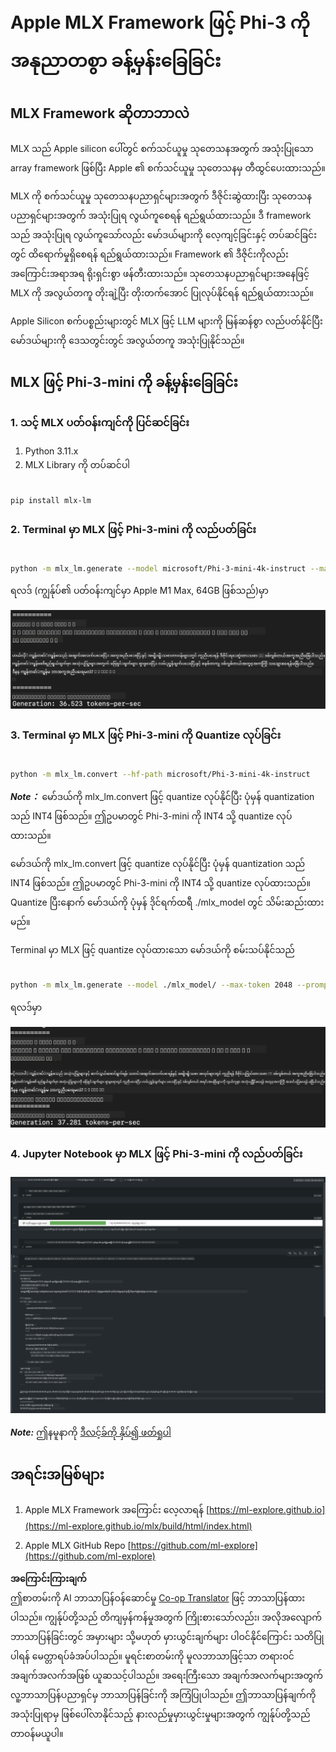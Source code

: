 <!--
CO_OP_TRANSLATOR_METADATA:
{
  "original_hash": "dcb656f3d206fc4968e236deec5d4384",
  "translation_date": "2025-07-16T21:05:54+00:00",
  "source_file": "md/01.Introduction/03/MLX_Inference.md",
  "language_code": "my"
}
-->
# **Apple MLX Framework ဖြင့် Phi-3 ကို အနုညာတစွာ ခန့်မှန်းခြေခြင်း**

## **MLX Framework ဆိုတာဘာလဲ**

MLX သည် Apple silicon ပေါ်တွင် စက်သင်ယူမှု သုတေသနအတွက် အသုံးပြုသော array framework ဖြစ်ပြီး Apple ၏ စက်သင်ယူမှု သုတေသနမှ တီထွင်ပေးထားသည်။

MLX ကို စက်သင်ယူမှု သုတေသနပညာရှင်များအတွက် ဒီဇိုင်းဆွဲထားပြီး သုတေသနပညာရှင်များအတွက် အသုံးပြုရ လွယ်ကူစေရန် ရည်ရွယ်ထားသည်။ ဒီ framework သည် အသုံးပြုရ လွယ်ကူသော်လည်း မော်ဒယ်များကို လေ့ကျင့်ခြင်းနှင့် တပ်ဆင်ခြင်းတွင် ထိရောက်မှုရှိစေရန် ရည်ရွယ်ထားသည်။ Framework ၏ ဒီဇိုင်းကိုလည်း အကြောင်းအရာအရ ရိုးရှင်းစွာ ဖန်တီးထားသည်။ သုတေသနပညာရှင်များအနေဖြင့် MLX ကို အလွယ်တကူ တိုးချဲ့ပြီး တိုးတက်အောင် ပြုလုပ်နိုင်ရန် ရည်ရွယ်ထားသည်။

Apple Silicon စက်ပစ္စည်းများတွင် MLX ဖြင့် LLM များကို မြန်ဆန်စွာ လည်ပတ်နိုင်ပြီး မော်ဒယ်များကို ဒေသတွင်းတွင် အလွယ်တကူ အသုံးပြုနိုင်သည်။

## **MLX ဖြင့် Phi-3-mini ကို ခန့်မှန်းခြေခြင်း**

### **1. သင့် MLX ပတ်ဝန်းကျင်ကို ပြင်ဆင်ခြင်း**

1. Python 3.11.x
2. MLX Library ကို တပ်ဆင်ပါ


```bash

pip install mlx-lm

```

### **2. Terminal မှာ MLX ဖြင့် Phi-3-mini ကို လည်ပတ်ခြင်း**


```bash

python -m mlx_lm.generate --model microsoft/Phi-3-mini-4k-instruct --max-token 2048 --prompt  "<|user|>\nCan you introduce yourself<|end|>\n<|assistant|>"

```

ရလဒ် (ကျွန်ုပ်၏ ပတ်ဝန်းကျင်မှာ Apple M1 Max, 64GB ဖြစ်သည်)မှာ

![Terminal](../../../../../translated_images/01.5cf57df8f7407cf9281c0237f4e69c3728b8817253aad0835d14108b07c83c88.my.png)

### **3. Terminal မှာ MLX ဖြင့် Phi-3-mini ကို Quantize လုပ်ခြင်း**


```bash

python -m mlx_lm.convert --hf-path microsoft/Phi-3-mini-4k-instruct

```

***Note：*** မော်ဒယ်ကို mlx_lm.convert ဖြင့် quantize လုပ်နိုင်ပြီး ပုံမှန် quantization သည် INT4 ဖြစ်သည်။ ဤဥပမာတွင် Phi-3-mini ကို INT4 သို့ quantize လုပ်ထားသည်။

မော်ဒယ်ကို mlx_lm.convert ဖြင့် quantize လုပ်နိုင်ပြီး ပုံမှန် quantization သည် INT4 ဖြစ်သည်။ ဤဥပမာတွင် Phi-3-mini ကို INT4 သို့ quantize လုပ်ထားသည်။ Quantize ပြီးနောက် မော်ဒယ်ကို ပုံမှန် ဒိုင်ရက်ထရီ ./mlx_model တွင် သိမ်းဆည်းထားမည်။

Terminal မှာ MLX ဖြင့် quantize လုပ်ထားသော မော်ဒယ်ကို စမ်းသပ်နိုင်သည်


```bash

python -m mlx_lm.generate --model ./mlx_model/ --max-token 2048 --prompt  "<|user|>\nCan you introduce yourself<|end|>\n<|assistant|>"

```

ရလဒ်မှာ

![INT4](../../../../../translated_images/02.7b188681a8eadbc111aba8d8006e4b3671788947a99a46329261e169dd2ec29f.my.png)


### **4. Jupyter Notebook မှာ MLX ဖြင့် Phi-3-mini ကို လည်ပတ်ခြင်း**


![Notebook](../../../../../translated_images/03.b9705a3a5aaa89f9eb0ca04c1a4565dfe4a5e8cc68604227d2eab149fef1d3c7.my.png)

***Note:*** ဤနမူနာကို [ဒီလင့်ခ်ကို နှိပ်၍ ဖတ်ရှုပါ](../../../../../code/03.Inference/MLX/MLX_DEMO.ipynb)


## **အရင်းအမြစ်များ**

1. Apple MLX Framework အကြောင်း လေ့လာရန် [https://ml-explore.github.io](https://ml-explore.github.io/mlx/build/html/index.html)

2. Apple MLX GitHub Repo [https://github.com/ml-explore](https://github.com/ml-explore)

**အကြောင်းကြားချက်**  
ဤစာတမ်းကို AI ဘာသာပြန်ဝန်ဆောင်မှု [Co-op Translator](https://github.com/Azure/co-op-translator) ဖြင့် ဘာသာပြန်ထားပါသည်။ ကျွန်ုပ်တို့သည် တိကျမှန်ကန်မှုအတွက် ကြိုးစားသော်လည်း၊ အလိုအလျောက် ဘာသာပြန်ခြင်းတွင် အမှားများ သို့မဟုတ် မှားယွင်းချက်များ ပါဝင်နိုင်ကြောင်း သတိပြုပါရန် မေတ္တာရပ်ခံအပ်ပါသည်။ မူရင်းစာတမ်းကို မူလဘာသာဖြင့်သာ တရားဝင်အချက်အလက်အဖြစ် ယူဆသင့်ပါသည်။ အရေးကြီးသော အချက်အလက်များအတွက် လူ့ဘာသာပြန်ပညာရှင်မှ ဘာသာပြန်ခြင်းကို အကြံပြုပါသည်။ ဤဘာသာပြန်ချက်ကို အသုံးပြုရာမှ ဖြစ်ပေါ်လာနိုင်သည့် နားလည်မှုမှားယွင်းမှုများအတွက် ကျွန်ုပ်တို့သည် တာဝန်မယူပါ။